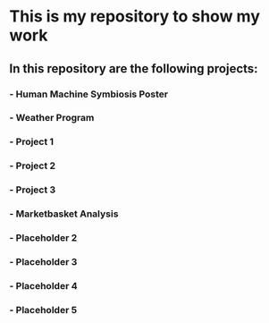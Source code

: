 # This is my repository to show my work
## In this repository are the following projects:
### - Human Machine Symbiosis Poster
### - Weather Program
### - Project 1
### - Project 2
### - Project 3
### - Marketbasket Analysis
### - Placeholder 2
### - Placeholder 3
### - Placeholder 4
### - Placeholder 5
